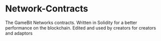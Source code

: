 # Network-Contracts
The GameBit Networks contracts. Written in Solidity for a better performance on the blockchain. Edited and used by creators for creators and adaptors
